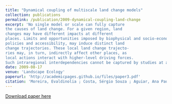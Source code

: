 ```yaml
---
title: "Dynamical coupling of multiscale land change models"
collection: publications
permalink: /publication/2009-dynamical-coupling-land-change
excerpt: 'No single model or scale can fully capture
the causes of land change. For a given region, land
changes may have different impacts at different
places. Limits and opportunities imposed by biophysical and socio-economic conditions, such as local
policies and accessibility, may induce distinct land
change trajectories. These local land change trajecto-
ries may, in turn, indirectly affect other places, as
local actions interact with higher-level driving forces.
Such intraregional interdependencies cannot be captured by studies at a single scale, calling for multiscale'
date: 2009-08-17
venue: 'Landscape Ecology'
paperurl: 'http://academicpages.github.io/files/paper3.pdf'
citation: 'Moreira, Evaldinolia ; Costa, Sérgio Souza ; Aguiar, Ana Paula ; Câmara, Gilberto ; Carneiro, Tiago . Dynamical coupling of multiscale land change models. Landscape Ecology, p. ., 2009. '
---
```



[Download paper here]()
